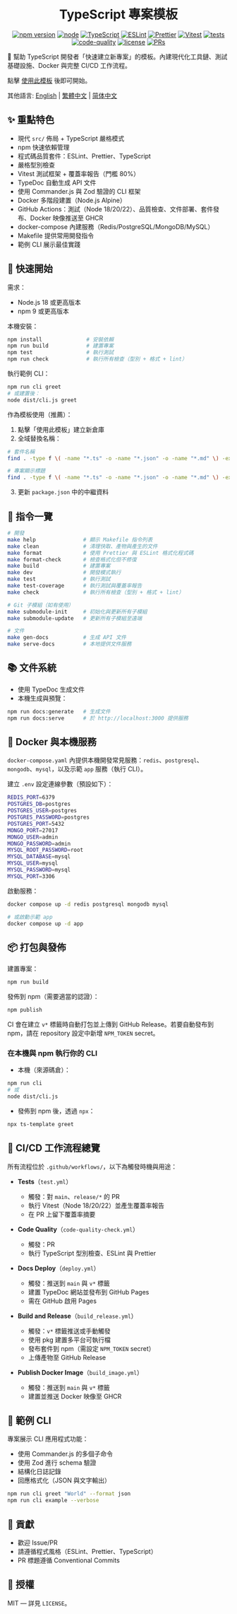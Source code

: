 <center>

# TypeScript 專案模板

[![npm version](https://img.shields.io/npm/v/ts-template.svg)](https://www.npmjs.com/package/ts-template)
[![node](https://img.shields.io/badge/-Node.js_18%7C20%7C22-339933?logo=node.js&logoColor=white)](https://nodejs.org/)
[![TypeScript](https://img.shields.io/badge/-TypeScript_5.6+-3178C6?logo=typescript&logoColor=white)](https://www.typescriptlang.org/)
[![ESLint](https://img.shields.io/badge/-ESLint-4B32C3?logo=eslint&logoColor=white)](https://eslint.org/)
[![Prettier](https://img.shields.io/badge/-Prettier-F7B93E?logo=prettier&logoColor=black)](https://prettier.io/)
[![Vitest](https://img.shields.io/badge/-Vitest-6E9F18?logo=vitest&logoColor=white)](https://vitest.dev/)
[![tests](https://github.com/Mai0313/ts_template/actions/workflows/test.yml/badge.svg)](https://github.com/Mai0313/ts_template/actions/workflows/test.yml)
[![code-quality](https://github.com/Mai0313/ts_template/actions/workflows/code-quality-check.yml/badge.svg)](https://github.com/Mai0313/ts_template/actions/workflows/code-quality-check.yml)
[![license](https://img.shields.io/badge/License-MIT-green.svg?labelColor=gray)](https://github.com/Mai0313/ts_template/blob/main/LICENSE)
[![PRs](https://img.shields.io/badge/PRs-welcome-brightgreen.svg)](https://github.com/Mai0313/ts_template/pulls)

</center>

🚀 幫助 TypeScript 開發者「快速建立新專案」的模板。內建現代化工具鏈、測試基礎設施、Docker 與完整 CI/CD 工作流程。

點擊 [使用此模板](https://github.com/Mai0313/ts_template/generate) 後即可開始。

其他語言: [English](README.md) | [繁體中文](README.zh-TW.md) | [简体中文](README.zh-CN.md)

## ✨ 重點特色

- 現代 `src/` 佈局 + TypeScript 嚴格模式
- npm 快速依賴管理
- 程式碼品質套件：ESLint、Prettier、TypeScript
- 嚴格型別檢查
- Vitest 測試框架 + 覆蓋率報告（門檻 80%）
- TypeDoc 自動生成 API 文件
- 使用 Commander.js 與 Zod 驗證的 CLI 框架
- Docker 多階段建置（Node.js Alpine）
- GitHub Actions：測試（Node 18/20/22）、品質檢查、文件部署、套件發布、Docker 映像推送至 GHCR
- docker-compose 內建服務（Redis/PostgreSQL/MongoDB/MySQL）
- Makefile 提供常用開發指令
- 範例 CLI 展示最佳實踐

## 🚀 快速開始

需求：

- Node.js 18 或更高版本
- npm 9 或更高版本

本機安裝：

```bash
npm install              # 安裝依賴
npm run build            # 建置專案
npm test                 # 執行測試
npm run check            # 執行所有檢查（型別 + 格式 + lint）
```

執行範例 CLI：

```bash
npm run cli greet
# 或建置後：
node dist/cli.js greet
```

作為模板使用（推薦）：

1. 點擊「使用此模板」建立新倉庫
2. 全域替換名稱：

```bash
# 套件名稱
find . -type f \( -name "*.ts" -o -name "*.json" -o -name "*.md" \) -exec sed -i 's/ts_template/your-package-name/g' {} +

# 專案顯示標題
find . -type f \( -name "*.ts" -o -name "*.json" -o -name "*.md" \) -exec sed -i 's/TypeScript Template/Your Project Title/g' {} +
```

3. 更新 `package.json` 中的中繼資料

## 🧰 指令一覽

```bash
# 開發
make help               # 顯示 Makefile 指令列表
make clean              # 清理快取、產物與產生的文件
make format             # 使用 Prettier 與 ESLint 格式化程式碼
make format-check       # 檢查格式化但不修復
make build              # 建置專案
make dev                # 開發模式執行
make test               # 執行測試
make test-coverage      # 執行測試與覆蓋率報告
make check              # 執行所有檢查（型別 + 格式 + lint）

# Git 子模組（如有使用）
make submodule-init     # 初始化與更新所有子模組
make submodule-update   # 更新所有子模組至遠端

# 文件
make gen-docs           # 生成 API 文件
make serve-docs         # 本地提供文件服務
```

## 📚 文件系統

- 使用 TypeDoc 生成文件
- 本機生成與預覽：

```bash
npm run docs:generate   # 生成文件
npm run docs:serve      # 於 http://localhost:3000 提供服務
```

## 🐳 Docker 與本機服務

`docker-compose.yaml` 內提供本機開發常見服務：`redis`、`postgresql`、`mongodb`、`mysql`，以及示範 `app` 服務（執行 CLI）。

建立 `.env` 設定連線參數（預設如下）：

```bash
REDIS_PORT=6379
POSTGRES_DB=postgres
POSTGRES_USER=postgres
POSTGRES_PASSWORD=postgres
POSTGRES_PORT=5432
MONGO_PORT=27017
MONGO_USER=admin
MONGO_PASSWORD=admin
MYSQL_ROOT_PASSWORD=root
MYSQL_DATABASE=mysql
MYSQL_USER=mysql
MYSQL_PASSWORD=mysql
MYSQL_PORT=3306
```

啟動服務：

```bash
docker compose up -d redis postgresql mongodb mysql

# 或啟動示範 app
docker compose up -d app
```

## 📦 打包與發佈

建置專案：

```bash
npm run build
```

發佈到 npm（需要適當的認證）：

```bash
npm publish
```

CI 會在建立 `v*` 標籤時自動打包並上傳到 GitHub Release。若要自動發布到 npm，請在 repository 設定中新增 `NPM_TOKEN` secret。

### 在本機與 npm 執行你的 CLI

- 本機（來源碼倉）：

```bash
npm run cli
# 或
node dist/cli.js
```

- 發佈到 npm 後，透過 `npx`：

```bash
npx ts-template greet
```

## 🔁 CI/CD 工作流程總覽

所有流程位於 `.github/workflows/`，以下為觸發時機與用途：

- **Tests**（`test.yml`）
  - 觸發：對 `main`、`release/*` 的 PR
  - 執行 Vitest（Node 18/20/22）並產生覆蓋率報告
  - 在 PR 上留下覆蓋率摘要

- **Code Quality**（`code-quality-check.yml`）
  - 觸發：PR
  - 執行 TypeScript 型別檢查、ESLint 與 Prettier

- **Docs Deploy**（`deploy.yml`）
  - 觸發：推送到 `main` 與 `v*` 標籤
  - 建置 TypeDoc 網站並發布到 GitHub Pages
  - 需在 GitHub 啟用 Pages

- **Build and Release**（`build_release.yml`）
  - 觸發：`v*` 標籤推送或手動觸發
  - 使用 pkg 建置多平台可執行檔
  - 發布套件到 npm（需設定 `NPM_TOKEN` secret）
  - 上傳產物至 GitHub Release

- **Publish Docker Image**（`build_image.yml`）
  - 觸發：推送到 `main` 與 `v*` 標籤
  - 建置並推送 Docker 映像至 GHCR

## 🧩 範例 CLI

專案展示 CLI 應用程式功能：

- 使用 Commander.js 的多個子命令
- 使用 Zod 進行 schema 驗證
- 結構化日誌記錄
- 回應格式化（JSON 與文字輸出）

```bash
npm run cli greet "World" --format json
npm run cli example --verbose
```

## 🤝 貢獻

- 歡迎 Issue/PR
- 請遵循程式風格（ESLint、Prettier、TypeScript）
- PR 標題遵循 Conventional Commits

## 📄 授權

MIT — 詳見 `LICENSE`。
